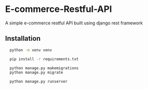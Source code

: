# E-commerce-Restful-API


A simple e-commerce restful API built using django rest framework



## Installation

```bash
  python -m venv venv
```
```bash
  pip install -r requirements.txt 
```
```bash
  python manage.py makemigrations
  python manage.py migrate
```
```bash
  python manage.py runserver
```
    
